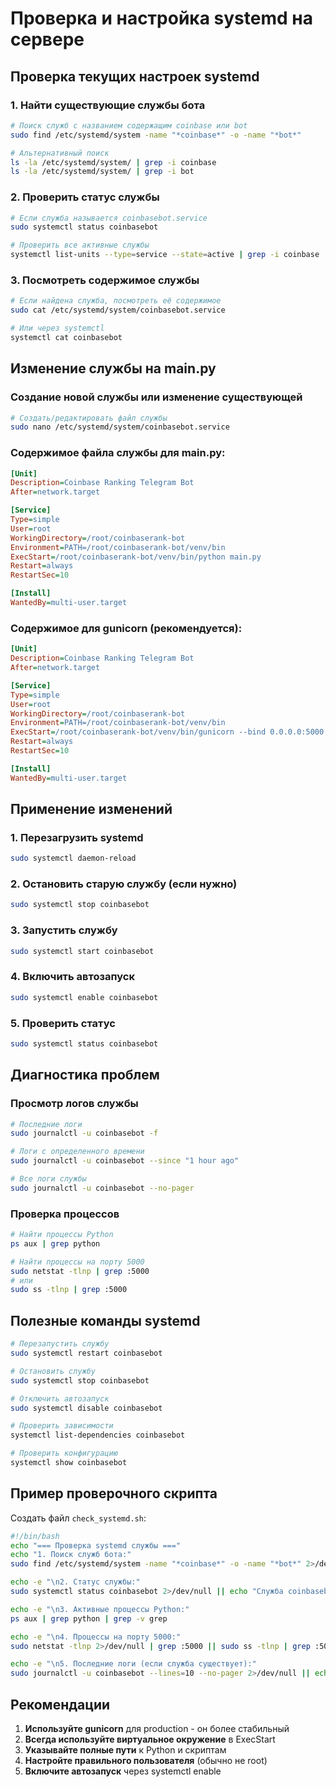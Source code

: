 # Проверка и настройка systemd на сервере

## Проверка текущих настроек systemd

### 1. Найти существующие службы бота
```bash
# Поиск служб с названием содержащим coinbase или bot
sudo find /etc/systemd/system -name "*coinbase*" -o -name "*bot*"

# Альтернативный поиск
ls -la /etc/systemd/system/ | grep -i coinbase
ls -la /etc/systemd/system/ | grep -i bot
```

### 2. Проверить статус службы
```bash
# Если служба называется coinbasebot.service
sudo systemctl status coinbasebot

# Проверить все активные службы
systemctl list-units --type=service --state=active | grep -i coinbase
```

### 3. Посмотреть содержимое службы
```bash
# Если найдена служба, посмотреть её содержимое
sudo cat /etc/systemd/system/coinbasebot.service

# Или через systemctl
systemctl cat coinbasebot
```

## Изменение службы на main.py

### Создание новой службы или изменение существующей
```bash
# Создать/редактировать файл службы
sudo nano /etc/systemd/system/coinbasebot.service
```

### Содержимое файла службы для main.py:
```ini
[Unit]
Description=Coinbase Ranking Telegram Bot
After=network.target

[Service]
Type=simple
User=root
WorkingDirectory=/root/coinbaserank-bot
Environment=PATH=/root/coinbaserank-bot/venv/bin
ExecStart=/root/coinbaserank-bot/venv/bin/python main.py
Restart=always
RestartSec=10

[Install]
WantedBy=multi-user.target
```

### Содержимое для gunicorn (рекомендуется):
```ini
[Unit]
Description=Coinbase Ranking Telegram Bot
After=network.target

[Service]
Type=simple
User=root
WorkingDirectory=/root/coinbaserank-bot
Environment=PATH=/root/coinbaserank-bot/venv/bin
ExecStart=/root/coinbaserank-bot/venv/bin/gunicorn --bind 0.0.0.0:5000 --workers 1 main:app
Restart=always
RestartSec=10

[Install]
WantedBy=multi-user.target
```

## Применение изменений

### 1. Перезагрузить systemd
```bash
sudo systemctl daemon-reload
```

### 2. Остановить старую службу (если нужно)
```bash
sudo systemctl stop coinbasebot
```

### 3. Запустить службу
```bash
sudo systemctl start coinbasebot
```

### 4. Включить автозапуск
```bash
sudo systemctl enable coinbasebot
```

### 5. Проверить статус
```bash
sudo systemctl status coinbasebot
```

## Диагностика проблем

### Просмотр логов службы
```bash
# Последние логи
sudo journalctl -u coinbasebot -f

# Логи с определенного времени
sudo journalctl -u coinbasebot --since "1 hour ago"

# Все логи службы
sudo journalctl -u coinbasebot --no-pager
```

### Проверка процессов
```bash
# Найти процессы Python
ps aux | grep python

# Найти процессы на порту 5000
sudo netstat -tlnp | grep :5000
# или
sudo ss -tlnp | grep :5000
```

## Полезные команды systemd

```bash
# Перезапустить службу
sudo systemctl restart coinbasebot

# Остановить службу
sudo systemctl stop coinbasebot

# Отключить автозапуск
sudo systemctl disable coinbasebot

# Проверить зависимости
systemctl list-dependencies coinbasebot

# Проверить конфигурацию
systemctl show coinbasebot
```

## Пример проверочного скрипта

Создать файл `check_systemd.sh`:
```bash
#!/bin/bash
echo "=== Проверка systemd службы ==="
echo "1. Поиск служб бота:"
sudo find /etc/systemd/system -name "*coinbase*" -o -name "*bot*" 2>/dev/null

echo -e "\n2. Статус службы:"
sudo systemctl status coinbasebot 2>/dev/null || echo "Служба coinbasebot не найдена"

echo -e "\n3. Активные процессы Python:"
ps aux | grep python | grep -v grep

echo -e "\n4. Процессы на порту 5000:"
sudo netstat -tlnp 2>/dev/null | grep :5000 || sudo ss -tlnp | grep :5000

echo -e "\n5. Последние логи (если служба существует):"
sudo journalctl -u coinbasebot --lines=10 --no-pager 2>/dev/null || echo "Нет логов службы"
```

## Рекомендации

1. **Используйте gunicorn** для production - он более стабильный
2. **Всегда используйте виртуальное окружение** в ExecStart
3. **Указывайте полные пути** к Python и скриптам
4. **Настройте правильного пользователя** (обычно не root)
5. **Включите автозапуск** через systemctl enable